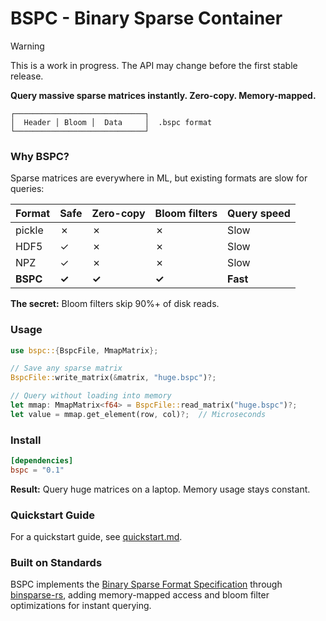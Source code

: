 # BSPC - Binary Sparse Container

> [!WARNING]
> This is a work in progress. The API may change before the first stable release.

<!-- [![Crates.io](https://img.shields.io/crates/v/bspc.svg)](https://crates.io/crates/bspc)
[![Documentation](https://docs.rs/bspc/badge.svg)](https://docs.rs/bspc/) -->

**Query massive sparse matrices instantly. Zero-copy. Memory-mapped.**

```
┌─────────────────────────────┐
│  Header │ Bloom │  Data     │  .bspc format
└─────────────────────────────┘
```

### Why BSPC?

Sparse matrices are everywhere in ML, but existing formats are slow for queries:

| Format | Safe | Zero-copy | Bloom filters | Query speed |
|--------|------|-----------|---------------|-------------|
| pickle | ✗    | ✗         | ✗             | Slow        |
| HDF5   | ✓    | ✗         | ✗             | Slow        |
| NPZ    | ✓    | ✗         | ✗             | Slow        |
| **BSPC** | **✓** | **✓** | **✓**     | **Fast**    |

**The secret:** Bloom filters skip 90%+ of disk reads.

### Usage

```rust
use bspc::{BspcFile, MmapMatrix};

// Save any sparse matrix
BspcFile::write_matrix(&matrix, "huge.bspc")?;

// Query without loading into memory
let mmap: MmapMatrix<f64> = BspcFile::read_matrix("huge.bspc")?;
let value = mmap.get_element(row, col)?;  // Microseconds
```

### Install

```toml
[dependencies]
bspc = "0.1"
```

**Result:** Query huge matrices on a laptop. Memory usage stays constant.


### Quickstart Guide

For a quickstart guide, see [quickstart.md](quickstart.md).

### Built on Standards

BSPC implements the [Binary Sparse Format Specification](https://graphblas.org/binsparse-specification/) through [binsparse-rs](https://github.com/drbh/binsparse-rs), adding memory-mapped access and bloom filter optimizations for instant querying.